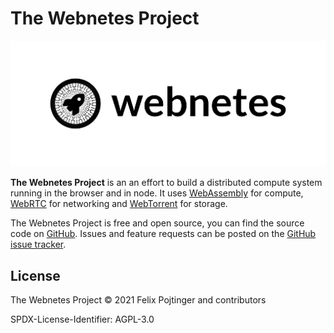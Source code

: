 # The Webnetes Project

![Webnetes Header](./img/header.png)

**The Webnetes Project** is an an effort to build a distributed compute system running in the browser and in node. It uses [WebAssembly](https://en.wikipedia.org/wiki/WebAssembly) for compute, [WebRTC](https://en.wikipedia.org/wiki/WebRTC) for networking and [WebTorrent](https://en.wikipedia.org/wiki/WebTorrent) for storage.

The Webnetes Project is free and open source, you can find the source code on [GitHub](https://github.com/pojntfx/webnetes). Issues and feature requests can be posted on the [GitHub issue tracker](https://github.com/pojntfx/webnetes/issues).

## License

The Webnetes Project © 2021 Felix Pojtinger and contributors

SPDX-License-Identifier: AGPL-3.0
